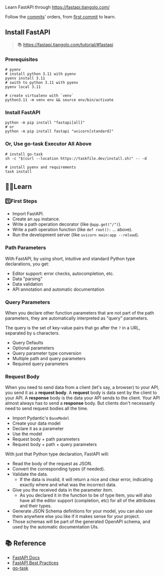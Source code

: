 Learn FastAPI through <https://fastapi.tiangolo.com/>

Follow the [commits](https://github.com/east4ming/learn_fastapi/commits/main/)' orders, from [first commit](https://github.com/east4ming/learn_fastapi/commit/9d0d3cccf4a889a95eb0ca751806c6dbeced6cb2) to learn.

## Install FastAPI

> 📚️
> <https://fastapi.tiangolo.com/tutorial/#fastapi>

### Prerequisites

```shell
# pyenv
# install python 3.11 with pyenv
pyenv install 3.11
# swith to python 3.11 with pyenv
pyenv local 3.11

# create virtualenv with `venv`
python3.11 -m venv env && source env/bin/activate
```

### Install FastAPI

```shell
python -m pip install "fastapi[all]"
# or
python -m pip install fastapi "uvicorn[standard]"
```

### Or, Use go-task Executor All Above

```shell
# install go-task
sh -c "$(curl --location https://taskfile.dev/install.sh)" -- -d

# install pyenv and requirements
task install
```

## 🧑‍🎓Learn

### 1️⃣First Steps

* Import FastAPI.
* Create an `app` instance.
* Write a path operation decorator (like `@app.get("/")`).
* Write a path operation function (like `def root():` ... above).
* Run the development server (like `uvicorn main:app --reload`).

### Path Parameters

With FastAPI, by using short, intuitive and standard Python type declarations, you get:

* Editor support: error checks, autocompletion, etc.
* Data "parsing"
* Data validation
* API annotation and automatic documentation

### Query Parameters

When you declare other function parameters that are not part of the path parameters, they are automatically interpreted as "query" parameters.

The query is the set of key-value pairs that go after the `?` in a URL, separated by `&` characters.

* Query Defaults
* Optional parameters
* Query parameter type conversion
* Multiple path and query parameters
* Required query parameters

### Request Body

When you need to send data from a client (let's say, a browser) to your API, you send it as a **request body**.
A **request** body is data sent by the client to your API. A **response** body is the data your API sends to the client.
Your API almost always has to send a **response** body. But clients don't necessarily need to send request bodies all the time.

* Import Pydantic's `BaseModel`
* Create your data model
* Declare it as a parameter
* Use the model
* Request body + path parameters
* Request body + path + query parameters

With just that Python type declaration, FastAPI will:

* Read the body of the request as JSON.
* Convert the corresponding types (if needed).
* Validate the data.
  * If the data is invalid, it will return a nice and clear error, indicating exactly where and what was the incorrect data.
* Give you the received data in the parameter item.
  * As you declared it in the function to be of type Item, you will also have all the editor support (completion, etc) for all of the attributes and their types.
* Generate JSON Schema definitions for your model, you can also use them anywhere else you like if it makes sense for your project.
* Those schemas will be part of the generated OpenAPI schema, and used by the automatic documentation UIs.

## 📚️ Reference

* [FastAPI Docs](https://fastapi.tiangolo.com/)
* [FastAPI Best Practices](https://github.com/zhanymkanov/fastapi-best-practices)
* [go-task](https://taskfile.dev/)
